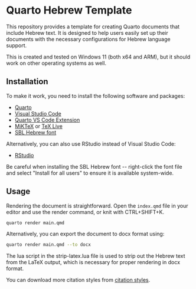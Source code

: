 # Quarto Hebrew Template

This repository provides a template for creating Quarto documents that include Hebrew text. It is designed to help users easily set up their documents with the necessary configurations for Hebrew language support.

This is created and tested on Windows 11 (both x64 and ARM), but it should work on other operating systems as well.

## Installation

To make it work, you need to install the following software and packages:

- [Quarto](https://quarto.org/docs/get-started/)
- [Visual Studio Code](https://code.visualstudio.com/)
- [Quarto VS Code Extension](https://marketplace.visualstudio.com/items?itemName=quarto.quarto-vscode)
- [MiKTeX](https://miktex.org/) or [TeX Live](https://www.tug.org/texlive/)
- [SBL Hebrew font](https://www.sbl-site.org/resources/fonts/)

Alternatively, you can also use RStudio instead of Visual Studio Code:

- [RStudio](https://posit.co/download/rstudio-desktop/)

Be careful when installing the SBL Hebrew font -- right-click the font file and select "Install for all users" to ensure it is available system-wide.

## Usage

Rendering the document is straightforward. Open the `index.qmd` file in your editor and use the render command, or knit with CTRL+SHIFT+K.

```bash
quarto render main.qmd
```

Alternatively, you can export the document to docx format using:

```bash
quarto render main.qmd --to docx
```

The lua script in the strip-latex.lua file is used to strip out the Hebrew text from the LaTeX output, which is necessary for proper rendering in docx format.

You can download more citation styles from [citation styles](https://github.com/citation-style-language/styles).